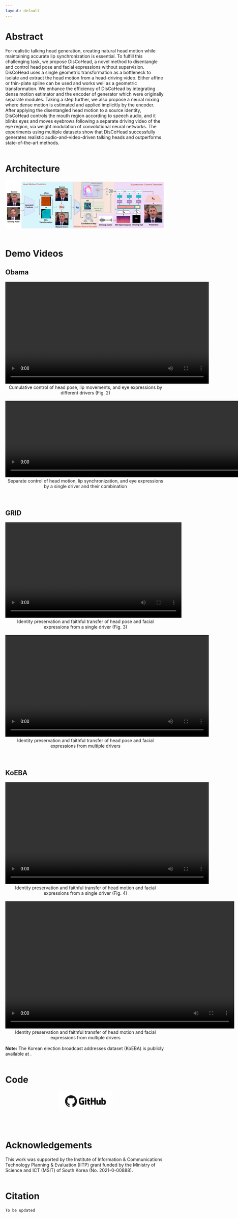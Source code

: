 ```yaml
---
layout: default
---
```

# Abstract

For realistic talking head generation, creating natural head motion while maintaining accurate lip synchronization is essential. To fulfill this challenging task, we propose DisCoHead, a novel method to disentangle and control head pose and facial expressions without supervision. DisCoHead uses a single geometric transformation as a bottleneck to isolate and extract the head motion from a head-driving video. Either affine or thin-plate spline can be used and works well as a geometric transformation. We enhance the efficiency of DisCoHead by integrating dense motion estimator and the encoder of generator which were originally separate modules. Taking a step further, we also propose a neural mixing where dense motion is estimated and applied implicitly by the encoder. After applying the disentangled head motion to a source identity, DisCoHead controls the mouth region according to speech audio, and it blinks eyes and moves eyebrows following a separate driving video of the eye region, via weight modulation of convolutional neural networks. The experiments using multiple datasets show that DisCoHead successfully generates realistic audio-and-video-driven talking heads and outperforms state-of-the-art methods.
<br><br>

# Architecture
<img src="./assets/images/figures-architecture.png">
<br><br>

# Demo Videos

## Obama 

<center>
    <!-- <iframe width="640" height="360" src="assets/videos/SampleVideo_1280x720_1mb.mp4" frameborder="0"> </iframe><br> -->
    <video controls preload="auto" width="640" height="320">
        <source src="assets/demos/fig2-font_.mp4" type="video/mp4">
    </video>
    <br>
    Cumulative control of head pose, lip movements, and eye expressions by different drivers (Fig. 2)
</center>
<!-- Fig.2. from original paper. It visualizes disentangled control of head pose, lip movements and eye expressions on the Obama dataset. Head pose, lip movements, eye expressions are sequentially added to source image each following different driving video. Detailed expressions such as blinking eyes and raising eyebrows are elegantly transferred to the source image. -->
<br>

<center>
    <!-- <iframe width="640" height="360" src="assets/videos/SampleVideo_1280x720_1mb.mp4" frameborder="0"> </iframe><br> -->
    <video controls preload="auto" width="920" height="240">
        <source src="assets/demos/obama_demo_.mp4" type="video/mp4">
    </video>
    <br>
    Separate control of head motion, lip synchronization, and eye expressions by a single driver and their combination
</center>
<!-- Demo video from Obama dataset. DiscoHead can control specific components of source image to make it follow driving video. In the above eyes only driving video, eye expressions, eyebrows, and even wrinkles of forehead are correctly transferred to source image. This video shows DiscoHead’s ability to control single components among head pose, lip movements, and eye expressions while other components fixed. -->
<br>
<br>

## GRID 

<center>
    <!-- <iframe width="640" height="360" src="assets/videos/SampleVideo_1280x720_1mb.mp4" frameborder="0"> </iframe><br> -->
    <video controls preload="auto" width="554" height="300">
        <source src="assets/demos/grid12_.mp4" type="video/mp4">
    </video>
    <br>
    Identity preservation and faithful transfer of head pose and facial expressions from a single driver (Fig. 3)
</center>
<!-- Fig.3. from original paper. Qualitative results on the GRID dataset.  Driver's lip movements, eye expressions are correctly transferred to source image while preserving source identity's original characteristics(eyes & lips appearance and motions, degree to close one's eyes and lips, positions of wrinkles and beards, direction of eye gaze,  location of eyebrows, etc.). This video shows DiscoHead's ability to maintain source identity's characteristics in highly detailed manner. -->
<br>

<center>
    <!-- <iframe width="640" height="360" src="assets/videos/SampleVideo_1280x720_1mb.mp4" frameborder="0"> </iframe><br> -->
    <video controls preload="auto" width="640" height="320">
        <source src="assets/demos/grid22_.mp4" type="video/mp4">
    </video>
    <br>
    Identity preservation and faithful transfer of head pose and facial expressions from multiple drivers
</center>
<!-- Demo video from GRID dataset. Head motion, eyes expressions, lip movements from different identity are accurately transferred to source image. DiscoHead can drive head motion, eyes expressions, lip movements from different identity, regardless of driver's sex, appearance(glasses, skin color, hair length) or voice tone. -->
<br>
<br>

## KoEBA 

<center>
    <!-- <iframe width="640" height="360" src="assets/videos/SampleVideo_1280x720_1mb.mp4" frameborder="0"> </iframe><br> -->
    <video controls preload="auto" width="640" height="320">
        <source src="assets/demos/koeba1_.mp4" type="video/mp4">
    </video>
    <br>
    Identity preservation and faithful transfer of head motion and facial expressions from a single driver (Fig. 4)
</center> 
<!-- Fig.4. from original paper. Qualitative results on the KoEBA dataset. Driving video’s head motion, lip movements, and eye expressions are elegantly transferred to source images from different videos. Concretely, eyes getting smaller and wider magically drive source image. -->
<br>

<center>
    <video controls preload="auto" width="720" height="400">
        <source src="assets/demos/koeba23_.mp4" type="video/mp4">
    </video>
    <br>
    Identity preservation and faithful transfer of head motion and facial expressions from multiple drivers
</center> 
<!-- Demo video from KoEBA dataset. This video shows DiscoHead's ability to arbitrarily control head pose, lip movements, eye expressions of source image to follow driving videos of different identities. Regardless of different characteristics of arbitrary identity, DiscoHead succintly extracts appropriate information from driving videos and use these identity-agnostic representation to transfer it into source image while preserving source image's detailed characteristics -->
<br>
<b>Note:</b> The Korean election broadcast addresses dataset (KoEBA) is publicly available at <https://github.com/deepbrainai-research/koeba>.
<br>
<br>

# Code 

<center>
    <figure>
        <a href="https://github.com/deepbrainai-research/discohead">
            <img src="assets/images/github.png" width="170.45" height="63.18">
        </a>
    </figure>
    <!-- <a href="https://github.com/deepbrainai-research/discohead">Code</a> -->
</center>
<br><br>


# Acknowledgements

This work was supported by the Institute of Information & Communications Technology Planning & Evaluation (IITP) grant funded by the Ministry of Science and ICT (MSIT) of South Korea (No. 2021-0-00888).
<br><br>



# Citation
```
To be updated
```